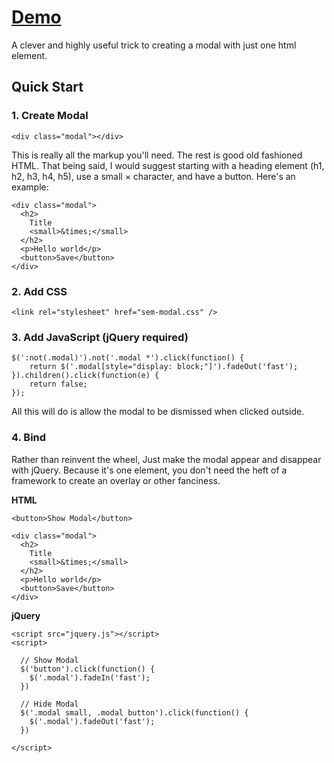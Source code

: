 # [Demo](http://codepen.io/ajkochanowicz/pen/peuFE)

A clever and highly useful trick to creating a modal with just one html element.

Quick Start
-----------

### 1. Create Modal

    <div class="modal"></div>
	
This is really all the markup you'll need. The rest is good old fashioned HTML.
That being said, I would suggest starting with a heading element (h1, h2, h3, h4, h5), use a small &times; character, and have a button. Here's an example:
	
    <div class="modal">
      <h2>
      	Title
      	<small>&times;</small>
      </h2>
      <p>Hello world</p>
      <button>Save</button>
    </div>
    
### 2. Add CSS

    <link rel="stylesheet" href="sem-modal.css" />

### 3. Add JavaScript (jQuery required)

	$(':not(.modal)').not('.modal *').click(function() {
		return $('.modal[style="display: block;"]').fadeOut('fast');
	}).children().click(function(e) {
		return false;
	});
	
	
All this will do is allow the modal to be dismissed when clicked outside.

### 4. Bind

Rather than reinvent the wheel, Just make the modal appear and disappear with jQuery. Because it's one element, you don't need the heft of a framework to create an overlay or other fanciness.
	
**HTML**
	
    <button>Show Modal</button>

    <div class="modal">
      <h2>
      	Title
      	<small>&times;</small>
      </h2>
      <p>Hello world</p>
      <button>Save</button>
    </div>
	
**jQuery**
	
    <script src="jquery.js"></script>
    <script>

      // Show Modal
      $('button').click(function() {
        $('.modal').fadeIn('fast');
      })

      // Hide Modal
      $('.modal small, .modal button').click(function() {
        $('.modal').fadeOut('fast');
      })

    </script>
